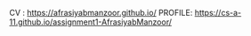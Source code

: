 
 
  CV : https://afrasiyabmanzoor.github.io/
 PROFILE: https://cs-a-11.github.io/assignment1-AfrasiyabManzoor/
